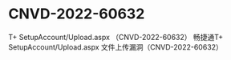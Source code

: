 # CNVD-2022-60632
T+ SetupAccount/Upload.aspx （CNVD-2022-60632）
畅捷通T+ SetupAccount/Upload.aspx 文件上传漏洞（CNVD-2022-60632）
